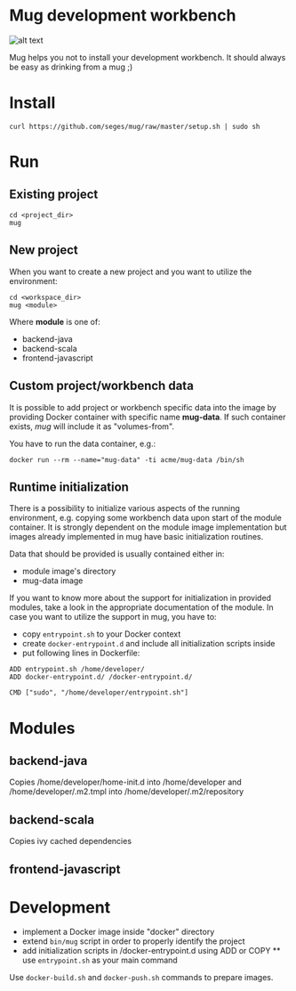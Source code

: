 Mug development workbench
=========================

![alt text](http://pixabay.com/static/uploads/photo/2012/04/13/11/48/coffee-mug-32046_640.png "mug")

Mug helps you not to install your development workbench. It should always be easy as drinking from a mug ;)

# Install

```
curl https://github.com/seges/mug/raw/master/setup.sh | sudo sh
```

# Run

## Existing project

```
cd <project_dir>
mug
```

## New project

When you want to create a new project and you want to utilize the environment:

```
cd <workspace_dir>
mug <module>
```

Where **module** is one of:

* backend-java
* backend-scala
* frontend-javascript

## Custom project/workbench data

It is possible to add project or workbench specific data into the image by providing Docker container with specific name **mug-data**. If such container exists, *mug* will include it as "volumes-from".

You have to run the data container, e.g.:

```
docker run --rm --name="mug-data" -ti acme/mug-data /bin/sh
```

## Runtime initialization

There is a possibility to initialize various aspects of the running environment, e.g. copying some workbench data upon start of the module container. It is strongly dependent on the module image implementation but images already implemented in mug have basic initialization routines.

Data that should be provided is usually contained either in:
* module image's directory
* mug-data image

If you want to know more about the support for initialization in provided modules, take a look in the appropriate documentation of the module. In case you want to utilize the support in mug, you have to:
* copy ```entrypoint.sh``` to your Docker context
* create ```docker-entrypoint.d``` and include all initialization scripts inside
* put following lines in Dockerfile:
```
ADD entrypoint.sh /home/developer/
ADD docker-entrypoint.d/ /docker-entrypoint.d/

CMD ["sudo", "/home/developer/entrypoint.sh"]
```

# Modules

## backend-java

Copies /home/developer/home-init.d into /home/developer and /home/developer/.m2.tmpl into /home/developer/.m2/repository

## backend-scala

Copies ivy cached dependencies

## frontend-javascript

# Development

* implement a Docker image inside "docker" directory
* extend ```bin/mug``` script in order to properly identify the project
* add initialization scripts in /docker-entrypoint.d using ADD or COPY
** use ```entrypoint.sh``` as your main command

Use ```docker-build.sh``` and ```docker-push.sh``` commands to prepare images.

